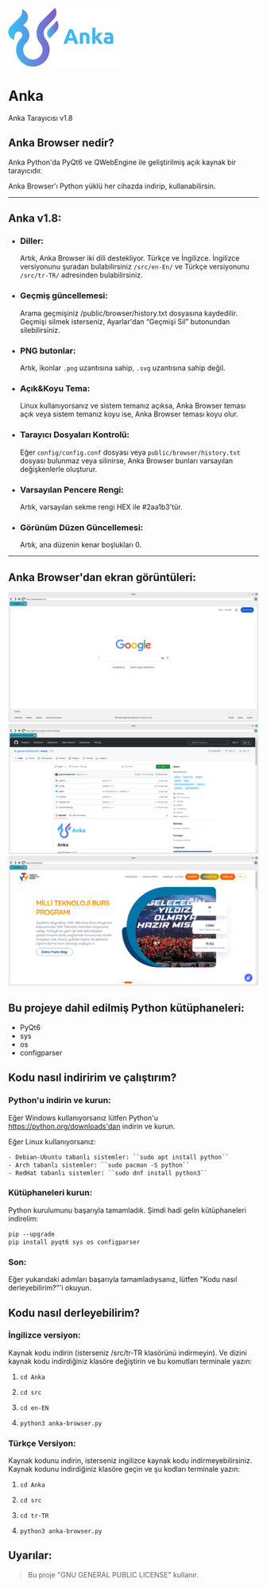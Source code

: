 ![Anka](.github/docs/img/logo.png)
<!-- Bu dosya, İngilizce olan README.md dosyasının Türkçe halidir.-->
# Anka

Anka Tarayıcısı v1.8

## Anka Browser nedir?

Anka Python'da PyQt6 ve QWebEngine ile geliştirilmiş açık kaynak bir tarayıcıdır.

Anka Browser'ı Python yüklü her cihazda indirip, kullanabilirsin.

---

## Anka v1.8:

- ### Diller:
   Artık, Anka Browser iki dili destekliyor. Türkçe ve İngilizce. İngilizce versiyonunu şuradan bulabilirsiniz
  ``/src/en-En/`` ve Türkçe versiyonunu ``/src/tr-TR/`` adresinden bulabilirsiniz.

- ### Geçmiş güncellemesi:
  Arama geçmişiniz /public/browser/history.txt dosyasına kaydedilir. Geçmişi silmek isterseniz, Ayarlar'dan “Geçmişi Sil” butonundan silebilirsiniz.
 
- ### PNG butonlar:
  Artık, ikonlar ``.png`` uzantısına sahip, ``.svg`` uzantısına sahip değil.

- ### Açık&Koyu Tema:
  Linux kullanıyorsanız ve sistem temanız açıksa, Anka Browser teması açık veya sistem temanız koyu ise, Anka Browser teması koyu olur.

- ### Tarayıcı Dosyaları Kontrolü:
  Eğer ``config/config.conf`` dosyası veya ``public/browser/history.txt`` dosyası bulunmaz veya silinirse, Anka Browser bunları varsayılan değişkenlerle oluşturur.

- ### Varsayılan Pencere Rengi:
  Artık, varsayılan sekme rengi HEX ile #2aa1b3'tür.

- ### Görünüm Düzen Güncellemesi:
  Artık, ana düzenin kenar boşlukları 0.

---

## Anka Browser'dan ekran görüntüleri:
![Screenshot](./.github/docs/img/image1.png)
![Screenshot2](./.github/docs/img/image2.png)
![Screenshot3](./.github/docs/img/image3.png)

## Bu projeye dahil edilmiş Python kütüphaneleri:

- PyQt6
- sys
- os
- configparser

## Kodu nasıl indiririm ve çalıştırım?
 ### Python'u indirin ve kurun:
   Eğer Windows kullanıyorsanız lütfen Python'u https://python.org/downloads'dan indirin ve kurun.

   Eğer Linux kullanıyorsanız:
    
    - Debian-Ubuntu tabanlı sistemler: ``sudo apt install python``
    - Arch tabanlı sistemler: ``sudo pacman -S python``
    - RedHat tabanlı sistemler: ``sudo dnf install python3``
 ### Kütüphaneleri kurun:
   Python kurulumunu başarıyla tamamladık. Şimdi hadi gelin kütüphaneleri indirelim:
     
    pip --upgrade
    pip install pyqt6 sys os configparser
 ### Son:
   Eğer yukarıdaki adımları başarıyla tamamladıysanız, lütfen "Kodu nasıl derleyebilirim?"'i okuyun.

## Kodu nasıl derleyebilirim?
  ### İngilizce versiyon:
   Kaynak kodu indirin (isterseniz /src/tr-TR klasörünü indirmeyin). Ve dizini kaynak kodu indirdiğiniz klasöre değiştirin ve bu komutları terminale yazın:
    
  1. ``cd Anka``

  2. ``cd src``

  3. ``cd en-EN``

  4. ``python3 anka-browser.py``

  ### Türkçe Versiyon:
  Kaynak kodunu indirin, isterseniz ingilizce kaynak kodu indirmeyebilirsiniz. Kaynak kodunu
  indirdiğiniz klasöre geçin ve şu kodları terminale yazın:

  1. ``cd Anka``

  2. ``cd src``

  3. ``cd tr-TR``

  4. ``python3 anka-browser.py``


## Uyarılar:
> Bu proje "GNU GENERAL PUBLIC LICENSE" kullanır.
